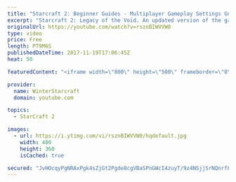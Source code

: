 ```yaml
---
title: "Starcraft 2: Beginner Guides - Multiplayer Gameplay Settings Guide and Recommendations (Updated)"
excerpt: "Starcraft 2: Legacy of the Void. An updated version of the gameplay/controls and region settings guide for Legacy of the Void, going over the changes and reiterating my recommended settings, as well as the settings I use as a Grandmaster player.  Thanks for watching and hope you enjoy!  I am a Grandmasters"
originalUrl: https://youtube.com/watch?v=rsznBIWVVW0
type: video
price: Free
length: PT9M6S
publishedDateTime: 2017-11-19T17:06:45Z
heat: 50

featuredContent: "<iframe width=\"800\" height=\"500\" frameborder=\"0\" src=\"https://www.youtube.com/embed/rsznBIWVVW0\" allow=\"accelerometer; autoplay; encrypted-media; gyroscope; picture-in-picture\" allowfullscreen></iframe>"

provider:
  name: WinterStarcraft
  domain: youtube.com

topics:
  - StarCraft 2

images:
  - url: https://i.ytimg.com/vi/rsznBIWVVW0/hqdefault.jpg
    width: 480
    height: 360
    isCached: true

secured: "JvHOcqyPgNRAxPgk4sZjGt2Pgde8cgVBaSPnGWcI4zuyT/9z4NSjjSrNQnrfLme2CWq2f0z5WOWMBVM/A90YVMWKzKRVxso+hWWMqBohR4v2YiSZGpBkfhFLcZdkF7QD65Yol4ksBGp/w8tEv1FI966JG1uawcOtrfjoZFjz8koCvqEO8wGxjxATWMEORSxwiBIpxztaajmFgfniBTrZk5O5xBd9hvS/zmWyP6ljjdF3kzQqDhBfP2oPyqTmVWmjlPloTHN/SnzBWOltrt2yMl1penE8fIk1UMqrx3/yZ8pL2rupo5w1gjC/aJNPBLOKZw1KJm+pQGw0SG3mMmn0davauUpUxhFDdma6JmoXeewwjHRleYtA7q67CYcRzFMPBYZUaTWzGvDW1lA1YjsD29YGP1DjQe2i2b5e7gs+lZQ=;Ck2dFlCGAie2VKsqWQq5gQ=="
---
```


